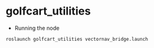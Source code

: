 # golfcart_utilities

- Running the node
 ```
 roslaunch golfcart_utilities vectornav_bridge.launch
 ```

